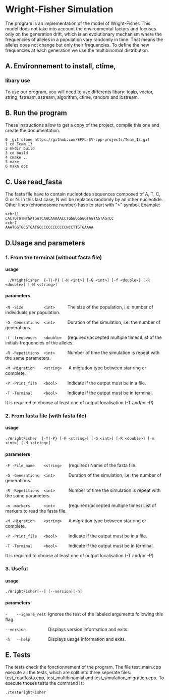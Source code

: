 # Wright-Fisher Simulation
The program is an implementation of the model of Wright-Fisher. This model does not take into account the environmental factors and focuses only on the generation drift, which is an evolutionary mechanism where the frequencies of alleles in a population vary randomly in time. That means the alleles does not change but only their frequencies. To define the new frequencies at each generation we use the multibinomial distribution.

## A. Environnement to install, ctime, 
### libary use
To use our program, you will need to use differents libary: tcalp, vector, string, fstream, sstream, algorithm, ctime, random and iostream.

## B. Run the program
These instructions allow to get a copy of the project, compile this one and create the documentation. 
```
0 _git clone https://github.com/EPFL-SV-cpp-projects/Team_13.git   
1 cd Team_13  
2 mkdir build   
3 cd build   
4 cmake ..  
5 make  
6 make doc  
```

## C. Use read_fasta
The fasta file have to contain nucleotides sequences composed of A, T, C, G or N. In this last case, N will be replaces randomly by an other nucleotide. Other lines (chromosome number) have to start with ">" symbol.
Example:
```
>chr11 
CACTGTGTNTGATGATCAACAAAAACCTGGGGGGGGTAGTAGTAGTCC
>chr7 
AAATGGTGCGTGATGCCCCCCCCCCCCNCCTTGTGAAAA
```

## D.Usage and parameters

### 1. From the terminal (without fasta file)
#### usage
``` ./WrightFisher  {-T|-P} [-N <int>] [-G <int>] [-f <double>] [-R <double>] [-M <string>]```
#### parameters
```-N -Size         <int>     ``` The size of the population, i.e:  number of individuals per population.

```-G -Generations  <int>     ``` Duration of the simulation, i.e: the number of generations.

```-f -frequences   <double>  ``` (required)(accepted multiple times)List of the initials frequencies of the alleles.

```-R -Repetitions  <int>     ``` Number of time the simulation is repeat with the same parameters. 

```-M -Migration    <string>   ```A migration type between star ring or complete.

```-P -Print_file   <bool>    ``` Indicate if the output must be in a file. 

```-T -Terminal     <bool>    ``` Indicate if the output must be in terminal.

It is required to choose at least one of output localisation (-T and/or -P)

### 2. From fasta file (with fasta file)
#### usage 
```./WrightFisher  {-T|-P} [-F <string>] [-G <int>] [-R <double>] [-m <int>] [-M <string>]```
#### parameters
```-F -File_name    <string>   ```(required) Name of the fasta file.

```-G -Generations  <int>      ```Duration of the simulation, i.e: the number of generations.

```-R -Repetitions  <int>      ```Number of time the simulation is repeat with the same parameters. 

```-m -markers      <int>      ```(required)(accepted multiple times) List of markers to read the fasta file.

```-M -Migration    <string>   ```A migration type between star ring or complete.

```-P -Print_file   <bool>     ```Indicate if the output must be in a file.

```-T -Terminal     <bool>     ```Indicate if the output must be in terminal.

It is required to choose at least one of output localisation (-T and/or -P)

### 3. Useful
#### usage 
```./WrightFisher[--] [--version][-h]```
#### parameters
```-    --ignore_rest ```Ignores the rest of the labeled arguments following this flag.

```--version          ```Displays version information and exits.

```-h   --help        ```Displays usage information and exits.

## E. Tests
The tests check the fonctionnement of the program. The file test_main.cpp execute all the tests, which are split into three seperate files: test_readfasta.cpp, test_multibinomial and test_simulation_migration.cpp. To execute thoses tests the command is:

```./testWrightFisher```
